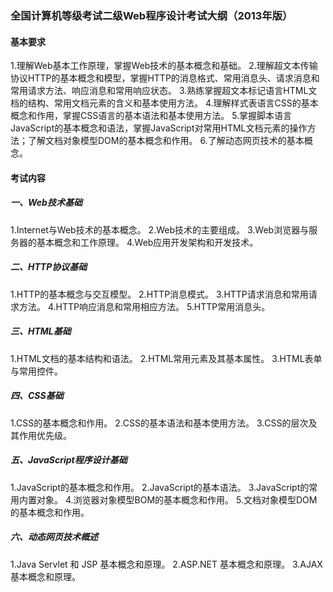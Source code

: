 ### 全国计算机等级考试二级Web程序设计考试大纲（2013年版）
#### 基本要求
1.理解Web基本工作原理，掌握Web技术的基本概念和基础。
2.理解超文本传输协议HTTP的基本概念和模型，掌握HTTP的消息格式、常用消息头、请求消息和常用请求方法、响应消息和常用响应状态。
3.熟练掌握超文本标记语言HTML文档的结构、常用文档元素的含义和基本使用方法。
4.理解样式表语言CSS的基本概念和作用，掌握CSS语言的基本语法和基本使用方法。
5.掌握脚本语言JavaScript的基本概念和语法，掌握JavaScript对常用HTML文档元素的操作方法；了解文档对象模型DOM的基本概念和作用。
6.了解动态网页技术的基本概念。

#### 考试内容 
##### 一、Web技术基础
1.Internet与Web技术的基本概念。
2.Web技术的主要组成。
3.Web浏览器与服务器的基本概念和工作原理。
4.Web应用开发架构和开发技术。
##### 二、HTTP协议基础
1.HTTP的基本概念与交互模型。
2.HTTP消息模式。
3.HTTP请求消息和常用请求方法。
4.HTTP响应消息和常用相应方法。
5.HTTP常用消息头。
##### 三、HTML基础
1.HTML文档的基本结构和语法。
2.HTML常用元素及其基本属性。
3.HTML表单与常用控件。
##### 四、CSS基础
1.CSS的基本概念和作用。
2.CSS的基本语法和基本使用方法。
3.CSS的层次及其作用优先级。
##### 五、JavaScript程序设计基础
1.JavaScript的基本概念和作用。
2.JavaScript的基本语法。
3.JavaScript的常用内置对象。
4.浏览器对象模型BOM的基本概念和作用。
5.文档对象模型DOM的基本概念和作用。
##### 六、动态网页技术概述
1.Java Servlet 和 JSP 基本概念和原理。
2.ASP.NET 基本概念和原理。
3.AJAX 基本概念和原理。
